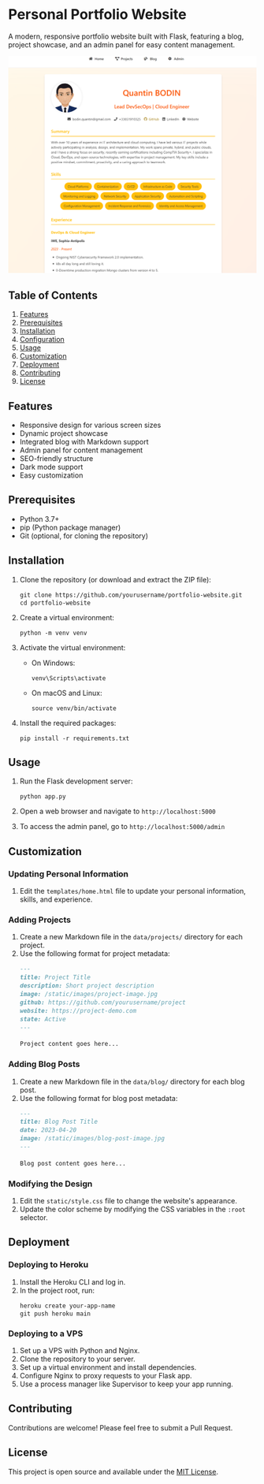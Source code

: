 # Personal Portfolio Website

A modern, responsive portfolio website built with Flask, featuring a blog, project showcase, and an admin panel for easy content management.

![Portfolio Screenshot](static/portfolio-screenshot.png)

## Table of Contents

1. [Features](#features)
2. [Prerequisites](#prerequisites)
3. [Installation](#installation)
4. [Configuration](#configuration)
5. [Usage](#usage)
6. [Customization](#customization)
7. [Deployment](#deployment)
8. [Contributing](#contributing)
9. [License](#license)

## Features

- Responsive design for various screen sizes
- Dynamic project showcase
- Integrated blog with Markdown support
- Admin panel for content management
- SEO-friendly structure
- Dark mode support
- Easy customization

## Prerequisites

- Python 3.7+
- pip (Python package manager)
- Git (optional, for cloning the repository)

## Installation

1. Clone the repository (or download and extract the ZIP file):
   ```
   git clone https://github.com/yourusername/portfolio-website.git
   cd portfolio-website
   ```

2. Create a virtual environment:
   ```
   python -m venv venv
   ```

3. Activate the virtual environment:
   - On Windows:
     ```
     venv\Scripts\activate
     ```
   - On macOS and Linux:
     ```
     source venv/bin/activate
     ```

4. Install the required packages:
   ```
   pip install -r requirements.txt
   ```

## Usage

1. Run the Flask development server:
   ```
   python app.py
   ```

2. Open a web browser and navigate to `http://localhost:5000`

3. To access the admin panel, go to `http://localhost:5000/admin`

## Customization

### Updating Personal Information

1. Edit the `templates/home.html` file to update your personal information, skills, and experience.

### Adding Projects

1. Create a new Markdown file in the `data/projects/` directory for each project.
2. Use the following format for project metadata:
   ```markdown
   ---
   title: Project Title
   description: Short project description
   image: /static/images/project-image.jpg
   github: https://github.com/yourusername/project
   website: https://project-demo.com
   state: Active
   ---

   Project content goes here...
   ```

### Adding Blog Posts

1. Create a new Markdown file in the `data/blog/` directory for each blog post.
2. Use the following format for blog post metadata:
   ```markdown
   ---
   title: Blog Post Title
   date: 2023-04-20
   image: /static/images/blog-post-image.jpg
   ---

   Blog post content goes here...
   ```

### Modifying the Design

1. Edit the `static/style.css` file to change the website's appearance.
2. Update the color scheme by modifying the CSS variables in the `:root` selector.

## Deployment

### Deploying to Heroku

1. Install the Heroku CLI and log in.
2. In the project root, run:
   ```
   heroku create your-app-name
   git push heroku main
   ```

### Deploying to a VPS

1. Set up a VPS with Python and Nginx.
2. Clone the repository to your server.
3. Set up a virtual environment and install dependencies.
4. Configure Nginx to proxy requests to your Flask app.
5. Use a process manager like Supervisor to keep your app running.

## Contributing

Contributions are welcome! Please feel free to submit a Pull Request.

## License

This project is open source and available under the [MIT License](LICENSE).